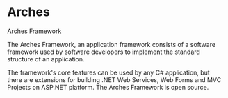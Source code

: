 # Arches
Arches Framework

The Arches Framework, an application framework consists of a software framework used by software developers to implement the standard structure of an application. 

The framework's core features can be used by any C# application, but there are extensions for building .NET Web Services, Web Forms and MVC Projects on ASP.NET platform. The Arches Framework is open source.
